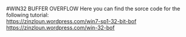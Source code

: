 #WIN32 BUFFER OVERFLOW
Here you can find the sorce code for the following tutorial:<br/>
 https://zinzloun.wordpress.com/win7-sp1-32-bit-bof
 https://zinzloun.wordpress.com/win-32-bof
 
